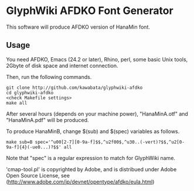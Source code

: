 # GlyphWiki AFDKO Font Generator

This software will produce AFDKO version of HanaMin font.

## Usage

You need AFDKO, Emacs (24.2 or later), Rhino, perl, some basic Unix
tools, 2Gbyte of disk space and internet connection.

Then, run the following commands.

    git clone http://github.com/kawabata/glyphwiki-afdko
    cd glyphwiki-afdko
    <check Makefile settings>
    make all

After several hours (depends on your machine power), "HanaMinA.otf"
and "HanaMinA.pdf" will be produced. 

To produce HanaMinB, change $(sub) and $(spec) variables as follows.

    make sub=B spec='^u00[2-7][0-9a-f]$$,^u2f00$,^u30..(-vert)?$$,^u2[0-9a-f]{4}(-ue0...)?$$' all

Note that "spec" is a regular expression to match for GlyphWiki name.

'cmap-tool.pl' is copyrighted by Adobe, and is distribued under Adobe Open Source License, see (http://www.adobe.com/jp/devnet/opentype/afdko/eula.html)

